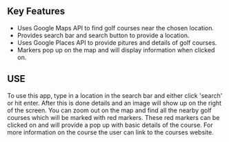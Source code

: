 ## Key Features
* Uses Google Maps API to find golf courses near the chosen location.
* Provides  search bar and search button to provide a location.
* Uses Google Places API to provide pitures and details of golf courses.
* Markers pop up on the map and will display information when clicked on.

## USE
To use this app, type in a location in the search bar and either click 'search' or hit enter.
After this is done details and an image will show up on the right of the screen.
You can zoom out on the map and find all the nearby golf courses which will be marked with red markers.
These red markers can be clicked on and will provide a pop up with basic details of the course.
For more information on the course the user can link to the courses website.